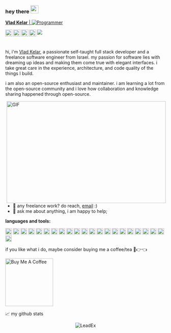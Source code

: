 
### hey there <img src="https://media.giphy.com/media/hvRJCLFzcasrR4ia7z/giphy.gif" width="25px">
<a href="https://www.linkedin.com/in/LeadEx/">
  
  
 **Vlad Kelar** | <img src="https://img.shields.io/badge/LeadEx-Programmer-blue" alt="Programmer" >
  
  <img align="left" alt="Vlad's Instagram" width="22px" src="https://raw.githubusercontent.com/hussainweb/hussainweb/main/icons/instagram.png" />
</a>
<a href="https://www.linkedin.com/in/LeadEx/">
  <img align="left" alt="Vlad's Discord" width="22px" src="https://raw.githubusercontent.com/peterthehan/peterthehan/master/assets/discord.svg" />
</a>
<a href="https://www.linkedin.com/in/LeadEx/">
  <img align="left" alt="Vlad's | Twitter" width="22px" src="https://raw.githubusercontent.com/peterthehan/peterthehan/master/assets/twitter.svg" />
</a>
<a href="https://www.linkedin.com/in/LeadEx/">
  <img align="left" alt="Vlad's LinkedIN" width="22px" src="https://raw.githubusercontent.com/peterthehan/peterthehan/master/assets/linkedin.svg" />
</a>

![](https://visitor-badge.glitch.me/badge?page_id=LeadEx13)

<br />

hi, i'm [Vlad Kelar](https://vk-codes.com), a passionate self-taught full stack developer and a freelance software engineer from Israel. my passion for software lies with dreaming up ideas and making them come true with elegant interfaces. i take great care in the experience, architecture, and code quality of the things I build.

i am also an open-source enthusiast and maintainer. i am learning a lot from the open-source community and i love how collaboration and knowledge sharing happened through open-source.


  <img align="right" alt="GIF" src="https://github.com/abhisheknaiidu/abhisheknaiidu/blob/master/code.gif?raw=true" width="500" height="320" />
  
- 💼 any freelance work? do reach, [email](mailto:angerag3@gmail.com) :)
- 💬 ask me about anything, i am happy to help;

**languages and tools:**  

<code><img height="20" src="https://vk-codes.com/assests/images/icons/IntelliJ.png" href=""></code>
<code><img height="20" src="https://vk-codes.com/assests/images/icons/android.png"></code>
<code><img height="20" src="https://vk-codes.com/assests/images/icons/c.png"></code>
<code><img height="20" src="https://vk-codes.com/assests/images/icons/clion.png"></code>
<code><img height="20" src="https://vk-codes.com/assests/images/icons/cpp.png"></code>
<code><img height="20" src="https://vk-codes.com/assests/images/icons/csh.png"></code>
<code><img height="20" src="https://vk-codes.com/assests/images/icons/datagrip.png"></code>
<code><img height="20" src="https://vk-codes.com/assests/images/icons/eclipse.png"></code>
<code><img height="20" src="https://vk-codes.com/assests/images/icons/git.png"></code>
<code><img height="20" src="https://vk-codes.com/assests/images/icons/html.png"></code>
<code><img height="20" src="https://vk-codes.com/assests/images/icons/java.png"></code>
<code><img height="20" src="https://vk-codes.com/assests/images/icons/js.png"></code>
<code><img height="20" src="https://vk-codes.com/assests/images/icons/linux.png"></code>
<code><img height="20" src="https://vk-codes.com/assests/images/icons/pycharm.png"></code>
<code><img height="20" src="https://vk-codes.com/assests/images/icons/python.png"></code>
<code><img height="20" src="https://vk-codes.com/assests/images/icons/webstorm.png"></code>
<code><img height="20" src="https://vk-codes.com/assests/images/icons/rider.png"></code>
<code><img height="20" src="https://vk-codes.com/assests/images/icons/server.png"></code>
<code><img height="20" src="https://vk-codes.com/assests/images/icons/sql.png"></code>
<code><img height="20" src="https://vk-codes.com/assests/images/icons/ue.png"></code>
<code><img height="20" src="https://vk-codes.com/assests/images/icons/unity.png"></code>
<code><img height="20" src="https://vk-codes.com/assests/images/icons/visual.png"></code>


if you like what i do, maybe consider buying me a coffee/tea 🥺👉👈

<a href="https://www.buymeacoffee.com/LeadEx" target="_blank"><img src="https://cdn.buymeacoffee.com/buttons/v2/default-red.png" alt="Buy Me A Coffee" width="150" ></a>



📈 my github stats

<p align="center"> <img src="https://github-readme-stats.vercel.app/api?username=LeadEx13&show_icons=true&theme=gotham" alt="LeadEx" />





